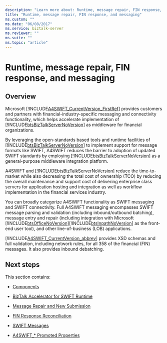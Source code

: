 ```yaml
---
description: "Learn more about: Runtime, message repair, FIN response, and messaging"
title: "Runtime, message repair, FIN response, and messaging"
ms.custom: ""
ms.date: "06/08/2017"
ms.service: biztalk-server
ms.reviewer: ""
ms.suite: ""
ms.topic: "article"
---
```

# Runtime, message repair, FIN response, and messaging

## Overview
Microsoft [!INCLUDE[A4SWIFT_CurrentVersion_FirstRef](../../includes/a4swift-currentversion-firstref-md.md)] provides customers and partners with financial-industry-specific messaging and connectivity functionality, which helps accelerate implementation of [!INCLUDE[btsBizTalkServerNoVersion](../../includes/btsbiztalkservernoversion-md.md)] as middleware for financial organizations.  
  
 By leveraging the open-standards based tools and runtime facilities of [!INCLUDE[btsBizTalkServerNoVersion](../../includes/btsbiztalkservernoversion-md.md)] to implement support for message formats like SWIFT, A4SWIFT reduces the barrier to adoption of updated SWIFT standards by employing [!INCLUDE[btsBizTalkServerNoVersion](../../includes/btsbiztalkservernoversion-md.md)] as a general-purpose middleware integration platform.  
  
 A4SWIFT and [!INCLUDE[btsBizTalkServerNoVersion](../../includes/btsbiztalkservernoversion-md.md)] reduce the time-to-market while also decreasing the total cost of ownership (TCO) by reducing the overall maintenance and support cost of delivering enterprise class servers for application hosting and integration as well as workflow implementation in the financial services industry.  
  
 You can broadly categorize A4SWIFT functionality as SWIFT messaging and SWIFT connectivity. Full A4SWIFT messaging encompasses SWIFT message parsing and validation (including inbound/outbound batching), message entry and repair (including integration with Microsoft [!INCLUDE[btsOfficeNoVersion](../../includes/btsofficenoversion-md.md)][!INCLUDE[btsInpathNoVersion](../../includes/btsinpathnoversion-md.md)] as the front-end user tool), and other line-of-business (LOB) applications.  
  
 [!INCLUDE[A4SWIFT_CurrentVersion_abbrev](../../includes/a4swift-currentversion-abbrev-md.md)] provides XSD schemas and full validation, including network rules, for all 358 of the financial (FIN) messages. It also provides inbound debatching.  

## Next steps  
 This section contains:  
  
-   [Components](components.md)  
  
-   [BizTalk Accelerator for SWIFT Runtime](biztalk-accelerator-for-swift-runtime.md)  
  
-   [Message Repair and New Submission](message-repair-and-new-submission.md)  
  
-   [FIN Response Reconciliation](fin-response-reconciliation.md)  
  
-   [SWIFT Messages](swift-messages.md)

- [A4SWIFT_* Promoted Properties](a4swift-promoted-properties.md)
